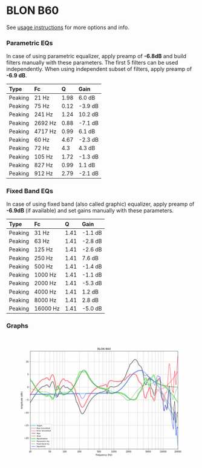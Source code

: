 # BLON B60
See [usage instructions](https://github.com/jaakkopasanen/AutoEq#usage) for more options and info.

### Parametric EQs
In case of using parametric equalizer, apply preamp of **-6.8dB** and build filters manually
with these parameters. The first 5 filters can be used independently.
When using independent subset of filters, apply preamp of **-6.9 dB**.

| Type    | Fc      |    Q | Gain    |
|:--------|:--------|:-----|:--------|
| Peaking | 21 Hz   | 1.98 | 6.0 dB  |
| Peaking | 75 Hz   | 0.12 | -3.9 dB |
| Peaking | 241 Hz  | 1.24 | 10.2 dB |
| Peaking | 2692 Hz | 0.88 | -7.1 dB |
| Peaking | 4717 Hz | 0.99 | 6.1 dB  |
| Peaking | 60 Hz   | 4.67 | -2.3 dB |
| Peaking | 72 Hz   | 4.3  | 4.3 dB  |
| Peaking | 105 Hz  | 1.72 | -1.3 dB |
| Peaking | 827 Hz  | 0.99 | 1.1 dB  |
| Peaking | 912 Hz  | 2.79 | -2.1 dB |

### Fixed Band EQs
In case of using fixed band (also called graphic) equalizer, apply preamp of **-6.9dB**
(if available) and set gains manually with these parameters.

| Type    | Fc       |    Q | Gain    |
|:--------|:---------|:-----|:--------|
| Peaking | 31 Hz    | 1.41 | -1.1 dB |
| Peaking | 63 Hz    | 1.41 | -2.8 dB |
| Peaking | 125 Hz   | 1.41 | -2.6 dB |
| Peaking | 250 Hz   | 1.41 | 7.6 dB  |
| Peaking | 500 Hz   | 1.41 | -1.4 dB |
| Peaking | 1000 Hz  | 1.41 | -1.1 dB |
| Peaking | 2000 Hz  | 1.41 | -5.3 dB |
| Peaking | 4000 Hz  | 1.41 | 1.2 dB  |
| Peaking | 8000 Hz  | 1.41 | 2.8 dB  |
| Peaking | 16000 Hz | 1.41 | -5.0 dB |

### Graphs
![](./BLON%20B60.png)